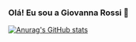 ### Olá! Eu sou a Giovanna Rossi 👋

[![Anurag's GitHub stats](https://github-readme-stats.vercel.app/api?username=GiovannaRossii)](https://github.com/anuraghazra/github-readme-stats)
